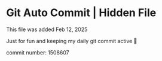 # Git Auto Commit | Hidden File

This file was added Feb 12, 2025

Just for fun and keeping my daily git commit active 🤪

commit number: 1508607
